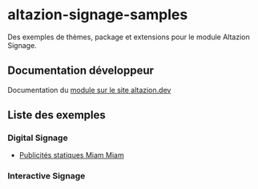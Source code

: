 # altazion-signage-samples

Des exemples de thèmes, package et extensions pour le module Altazion Signage.

## Documentation développeur

Documentation du [module sur le site altazion.dev](https://www.altazion.dev/signage/index.html) 

## Liste des exemples 

### Digital Signage

- [Publicités statiques Miam Miam](digital-signage/slides/miam-miam-basiques/index.md)

### Interactive Signage